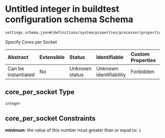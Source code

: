 # Untitled integer in buildtest configuration schema Schema

```txt
settings.schema.json#/definitions/system/properties/processor/properties/core_per_socket
```

Specify Cores per Socket

| Abstract            | Extensible | Status         | Identifiable            | Custom Properties | Additional Properties | Access Restrictions | Defined In                                                                  |
| :------------------ | :--------- | :------------- | :---------------------- | :---------------- | :-------------------- | :------------------ | :-------------------------------------------------------------------------- |
| Can be instantiated | No         | Unknown status | Unknown identifiability | Forbidden         | Allowed               | none                | [settings.schema.json*](../out/settings.schema.json "open original schema") |

## core_per_socket Type

`integer`

## core_per_socket Constraints

**minimum**: the value of this number must greater than or equal to: `1`
